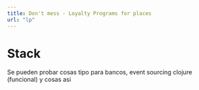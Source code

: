 ```yaml
---
title: Don't mess - Loyalty Programs for places
url: "lp"
---
```


# Stack
Se pueden probar cosas tipo para bancos, event sourcing clojure (funcional) y cosas asi

